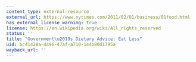 ```yaml
---
content_type: external-resource
external_url: https://www.nytimes.com/2011/02/01/business/01food.html
has_external_license_warning: true
license: https://en.wikipedia.org/wiki/All_rights_reserved
status: ''
title: "Government\u2019s Dietary Advice: Eat Less"
uid: bc41428a-4496-47af-a710-144b80d1795a
wayback_url: ''
---
```

